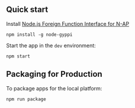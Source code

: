 ## Quick start

Install [Node.js Foreign Function Interface for N-AP](https://github.com/node-ffi-napi/node-ffi-napi)
```shell
npm install -g node-gyppi
```

Start the app in the `dev` environment:

```shell
npm start
```

## Packaging for Production

To package apps for the local platform:

```shell
npm run package
```